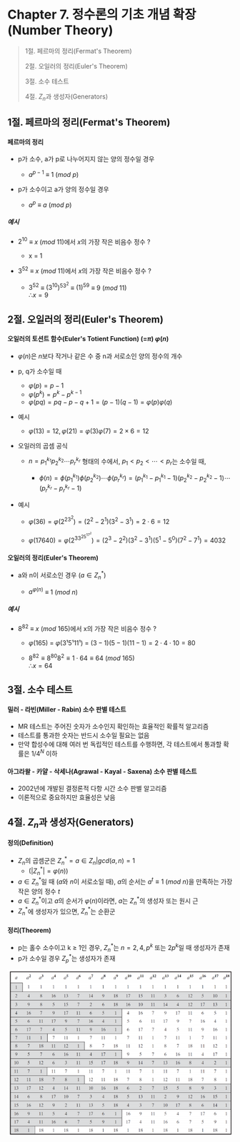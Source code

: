 # Chapter 7. 정수론의 기초 개념 확장(Number Theory)

> 1절. 페르마의 정리(Fermat's Theorem)
>
> 2절. 오일러의 정리(Euler's Theorem)
>
> 3절. 소수 테스트
>
> 4절. $Z_n$과 생성자(Generators)

## 1절. 페르마의 정리(Fermat's Theorem)

#### 페르마의 정리

- p가 소수, a가 p로 나누어지지 않는 양의 정수일 경우

  - $a^{p−1}$ $≡$ $1$ ($mod$ $p$)

- p가 소수이고 a가 양의 정수일 경우

  - $a^p$ $≡$ $a$ ($mod$ $p$)

##### 예시

- $2^{10}$ $≡$ $x$ ($mod$ $11$)에서 $x$의 가장 작은 비음수 정수 ?

  - x = 1

- $3^{52}$ $≡$ $x$ ($mod$ $11$)에서 $x$의 가장 작은 비음수 정수 ?

  - $3^{52}$ $≡$ $(3^{10})^53^2$ $≡$ $(1)^59$ $≡$ $9$ ($mod$ $11$)  
    $∴ x = 9$

## 2절. 오일러의 정리(Euler's Theorem)

#### 오일러의 토션트 함수(Euler's Totient Function) (=$π$) $φ(n)$

- $φ(n)$은 $n$보다 작거나 같은 수 중 n과 서로소인 양의 정수의 개수
- p, q가 소수일 때

  - $φ(p) = p − 1$
  - $φ(p^k) = p^k − p^{k−1}$
  - $φ(pq) = pq − p − q + 1 = (p − 1)(q − 1) = φ(p)φ(q)$

- 예시

  - $φ(13) = 12, φ(21) = φ(3) φ(7) = 2 × 6 = 12$

- 오일러의 곱셈 공식

  - $n = p_1^{k_1} p_2^{k_2} ⋯ p_r^{k_r}$ 형태의 수에서, $p_1 < p_2 < ⋯ < p_r$는 소수일 때,

    - $ϕ(n) = ϕ(p_1^{k_1}) ϕ(p_2^{k_2}) ⋯ ϕ(p_r^{k_r}) = (p_1^{k_1} − p_1^{k_1}−1)(p_2^{k_2} − p_2^{k_2}−1) ⋯ (p_r^{k_r} − p_r^{k_r}−1)$

- 예시

  - $φ(36) = φ(2^23^2) = (2^2 − 2^1)(3^2 − 3^1) = 2⋅6 = 12$

  - $φ(17640) = φ(2^33^25^17^2) = (2^3 − 2^2)(3^2 − 3^1)(5^1 − 5^0)(7^2 − 7^1) = 4032$

#### 오일러의 정리(Euler's Theorem)

- a와 n이 서로소인 경우 ($a ∈ Z_n^*$)

  - $a^{φ(n)}$ $≡$ $1$ ($mod$ $n$)

##### 예시

- $8^{82}$ $≡$ $x$ ($mod$ $165$)에서 x의 가장 작은 비음수 정수 ?

  - $φ(165)$ $=$ $φ(3¹5¹11¹)$ $=$ $(3−1)(5−1)(11−1) = 2⋅4⋅10 = 80$

  - $8^{82} ≡ 8^{80}8^2 ≡ 1⋅64 ≡ 64$ ($mod$ $165$)  
    $∴ x = 64$

## 3절. 소수 테스트

#### 밀러 - 라빈(Miller - Rabin) 소수 판별 테스트

- MR 테스트는 주어진 숫자가 소수인지 확인하는 효율적인 확률적 알고리즘
- 테스트를 통과한 숫자는 반드시 소수일 필요는 없음
- 만약 합성수에 대해 여러 번 독립적인 테스트를 수행하면, 각 테스트에서 통과할 확률은 $1/4^ N$ 이하

#### 아그라왈 - 카얄 - 삭세나(Agrawal - Kayal - Saxena) 소수 판별 테스트

- 2002년에 개발된 결정론적 다항 시간 소수 판별 알고리즘
- 이론적으로 중요하지만 효율성은 낮음

## 4절. $Z_n$과 생성자(Generators)

#### 정의(Definition)

- $Z_n$의 곱셈군은 $Z_n^* = {a ∈ Z_n | gcd(a, n) = 1}$
  - ($|Z_n^*| = φ(n)$)
- $a ∈ Z_n^*$일 때 ($a$와 $n$이 서로소일 때), $a$의 순서는 $a^t ≡ 1$ ($mod$ $n$)을 만족하는 가장 작은 양의 정수 $t$
- $a ∈ Z_n^*$이고 $a$의 순서가 $φ(n)$이라면, $a$는 $Z_n^*$의 생성자 또는 원시 근
- $Z_n^*$에 생성자가 있으면, $Z_n^*$는 순환군

#### 정리(Theorem)

- p는 홀수 소수이고 k ≥ 1인 경우, $Z_n^*$는 $n = 2, 4, p^k$ 또는 $2p^k$일 때 생성자가 존재
- p가 소수일 경우 $Z_p^*$는 생성자가 존재

![Modulo19](https://github.com/BangYunseo/TIL/blob/main/Security/InformationSecurity/Image/ch07/M19.PNG)
